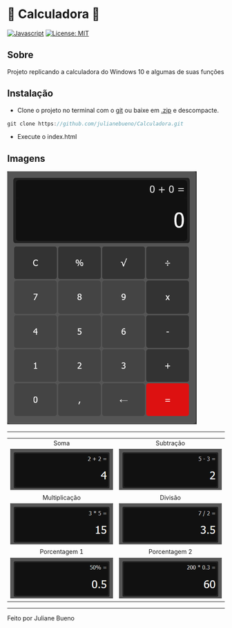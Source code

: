 # 🧮 Calculadora 🧮

[![Javascript](https://img.shields.io/badge/JavaScript-525350?&logo=javascript&logoColor=F7DF1E)](https://developer.mozilla.org/en-US/docs/Web/JavaScript)
[![License: MIT](https://img.shields.io/badge/License-MIT-yellow.svg)](https://opensource.org/licenses/MIT)

## Sobre

Projeto replicando a calculadora do Windows 10 e algumas de suas funções 

## Instalação

- Clone o projeto no terminal com o [git](https://git-scm.com/) ou baixe em [.zip](https://github.com/julianebueno/Calculadora/archive/refs/heads/main.zip) e descompacte. 

``` js
git clone https://github.com/julianebueno/Calculadora.git
```

- Execute o index.html

## Imagens

<div>
  <img src="src/images/calculadora.png" alt="imagem calculadora">
</div>

---

<table>
  <tr align='center'>
    <td>Soma</td>
    <td>Subtração</td>
  </tr>
  <tr>
    <td width='50%'>
      <img src="src/images/soma.png" alt="imagem soma">
    </td>
    <td>
      <img src="src/images/subtracao.png" alt="imagem subtração">
    </td>
  </tr>

  <tr align='center'>
    <td>Multiplicação</td>
    <td>Divisão</td>
  </tr>
  <tr>
    <td width='50%'>
      <img src="src/images/multiplicacao.png" alt="imagem multiplicação">
    </td>
    <td>
      <img src="src/images/divisao.png" alt="imagem divisão">
    </td>
  </tr>

  <tr align='center'>
    <td>Porcentagem 1</td>
    <td>Porcentagem 2</td>
  </tr>
  <tr>
    <td width='50%'>
      <img src="src/images/porcentagem1.png" alt="imagem porcentagem">
    </td>
    <td>
      <img src="src/images/porcentagem2.png" alt="imagem porcentagem">
    </td>
  </tr>
</table>


---
Feito por Juliane Bueno
